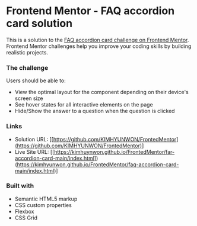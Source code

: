# Frontend Mentor - FAQ accordion card solution

This is a solution to the [FAQ accordion card challenge on Frontend Mentor](https://www.frontendmentor.io/challenges/faq-accordion-card-XlyjD0Oam). Frontend Mentor challenges help you improve your coding skills by building realistic projects. 


### The challenge

Users should be able to:

- View the optimal layout for the component depending on their device's screen size
- See hover states for all interactive elements on the page
- Hide/Show the answer to a question when the question is clicked

### Links

- Solution URL: [[https://github.com/KIMHYUNWON/FrontedMentor](https://github.com/KIMHYUNWON/FrontedMentor)]
- Live Site URL: [[https://kimhuynwon.github.io/FrontedMentor/far-accordion-card-main/index.html])(https://kimhyunwon.github.io/FrontedMentor/faq-accordion-card-main/index.html)]


### Built with

- Semantic HTML5 markup
- CSS custom properties
- Flexbox
- CSS Grid




